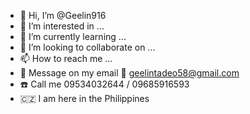 - 👋 Hi, I’m @Geelin916
- 👀 I’m interested in ...
- 🌱 I’m currently learning ...
- 💞️ I’m looking to collaborate on ...
- 📫 How to reach me ...
- 💌 Message on my email 📨 geelintadeo58@gmail.com
- ☎️ Call me 09534032644 / 09685916593
- 🇨🇿 I am here in the Philippines

<!---
Geelin916/Geelin916 is a ✨ special ✨ repository because its `README.md` (this file) appears on your GitHub profile.
You can click the Preview link to take a look at your changes.
--->
